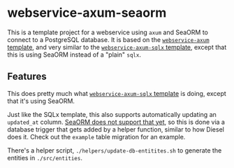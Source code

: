 # webservice-axum-seaorm

This is a template project for a webservice using `axum` and SeaORM to connect to a PostgreSQL database. It is based on the [`webservice-axum` template](https://github.com/binarygale-templates/webservice-axum), and very similar to the [`webservice-axum-sqlx` template](https://github.com/binarygale-templates/webservice-axum-sqlx), except that this is using SeaORM instead of a "plain" `sqlx`.

## Features

This does pretty much what [`webservice-axum-sqlx` template](https://github.com/binarygale-templates/webservice-axum-sqlx) is doing, except that it's using SeaORM.

Just like the SQLx template, this also supports automatically updating an `updated_at` column. [SeaORM does not support that yet](https://github.com/SeaQL/sea-orm/pull/854), so this is done via a database trigger that gets added by a helper function, similar to how Diesel does it. Check out the `example` table migration for an example.

There's a helper script, `./helpers/update-db-entitites.sh` to generate the entities in `./src/entities`.
